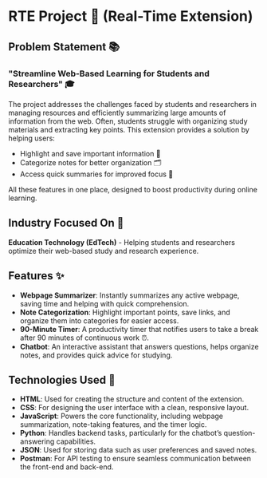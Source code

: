 # RTE Project 🚀 (Real-Time Extension)

## Problem Statement 📚
### "Streamline Web-Based Learning for Students and Researchers" 🎓
The project addresses the challenges faced by students and researchers in managing resources and efficiently summarizing large amounts of information from the web. Often, students struggle with organizing study materials and extracting key points. This extension provides a solution by helping users:
- Highlight and save important information 📌
- Categorize notes for better organization 🗂️
- Access quick summaries for improved focus 🔑

All these features in one place, designed to boost productivity during online learning.

## Industry Focused On 🎯
**Education Technology (EdTech)** - Helping students and researchers optimize their web-based study and research experience.

## Features ✨
- **Webpage Summarizer**: Instantly summarizes any active webpage, saving time and helping with quick comprehension.
- **Note Categorization**: Highlight important points, save links, and organize them into categories for easier access.
- **90-Minute Timer**: A productivity timer that notifies users to take a break after 90 minutes of continuous work ⏰.
- **Chatbot**: An interactive assistant that answers questions, helps organize notes, and provides quick advice for studying.

## Technologies Used 🔧
- **HTML**: Used for creating the structure and content of the extension.
- **CSS**: For designing the user interface with a clean, responsive layout.
- **JavaScript**: Powers the core functionality, including webpage summarization, note-taking features, and the timer logic.
- **Python**: Handles backend tasks, particularly for the chatbot’s question-answering capabilities.
- **JSON**: Used for storing data such as user preferences and saved notes.
- **Postman**: For API testing to ensure seamless communication between the front-end and back-end.
